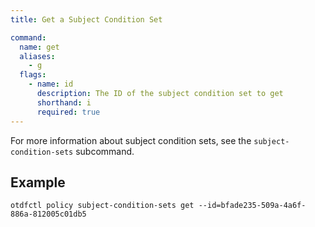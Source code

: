 ```yaml
---
title: Get a Subject Condition Set

command:
  name: get
  aliases:
    - g
  flags:
    - name: id
      description: The ID of the subject condition set to get
      shorthand: i
      required: true
---
```


For more information about subject condition sets, see the `subject-condition-sets` subcommand.

## Example

```shell
otdfctl policy subject-condition-sets get --id=bfade235-509a-4a6f-886a-812005c01db5
```
